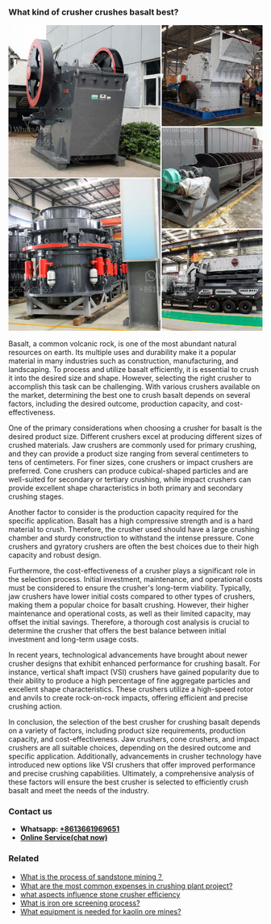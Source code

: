 <h3>What kind of crusher crushes basalt best?</h3><img src='1701742757.jpg' alt=''><p>Basalt, a common volcanic rock, is one of the most abundant natural resources on earth. Its multiple uses and durability make it a popular material in many industries such as construction, manufacturing, and landscaping. To process and utilize basalt efficiently, it is essential to crush it into the desired size and shape. However, selecting the right crusher to accomplish this task can be challenging. With various crushers available on the market, determining the best one to crush basalt depends on several factors, including the desired outcome, production capacity, and cost-effectiveness.</p><p>One of the primary considerations when choosing a crusher for basalt is the desired product size. Different crushers excel at producing different sizes of crushed materials. Jaw crushers are commonly used for primary crushing, and they can provide a product size ranging from several centimeters to tens of centimeters. For finer sizes, cone crushers or impact crushers are preferred. Cone crushers can produce cubical-shaped particles and are well-suited for secondary or tertiary crushing, while impact crushers can provide excellent shape characteristics in both primary and secondary crushing stages.</p><p>Another factor to consider is the production capacity required for the specific application. Basalt has a high compressive strength and is a hard material to crush. Therefore, the crusher used should have a large crushing chamber and sturdy construction to withstand the intense pressure. Cone crushers and gyratory crushers are often the best choices due to their high capacity and robust design.</p><p>Furthermore, the cost-effectiveness of a crusher plays a significant role in the selection process. Initial investment, maintenance, and operational costs must be considered to ensure the crusher's long-term viability. Typically, jaw crushers have lower initial costs compared to other types of crushers, making them a popular choice for basalt crushing. However, their higher maintenance and operational costs, as well as their limited capacity, may offset the initial savings. Therefore, a thorough cost analysis is crucial to determine the crusher that offers the best balance between initial investment and long-term usage costs.</p><p>In recent years, technological advancements have brought about newer crusher designs that exhibit enhanced performance for crushing basalt. For instance, vertical shaft impact (VSI) crushers have gained popularity due to their ability to produce a high percentage of fine aggregate particles and excellent shape characteristics. These crushers utilize a high-speed rotor and anvils to create rock-on-rock impacts, offering efficient and precise crushing action.</p><p>In conclusion, the selection of the best crusher for crushing basalt depends on a variety of factors, including product size requirements, production capacity, and cost-effectiveness. Jaw crushers, cone crushers, and impact crushers are all suitable choices, depending on the desired outcome and specific application. Additionally, advancements in crusher technology have introduced new options like VSI crushers that offer improved performance and precise crushing capabilities. Ultimately, a comprehensive analysis of these factors will ensure the best crusher is selected to efficiently crush basalt and meet the needs of the industry.</p><h3>Contact us</h3><ul><li><strong>Whatsapp:&nbsp;<a href="https://wa.me/8613661969651">+8613661969651</a></strong></li><li><a href="https://swt.shibang-china.com/?git&amp;zhl&amp;What kind of crusher crushes basalt best"><strong>Online Service(chat now)</strong></a></li></ul><h3>Related</h3><ul><li><a href='What is the process of sandstone mining？.md'>What is the process of sandstone mining？</a></li><li><a href='What are the most common expenses in crushing plant project.md'>What are the most common expenses in crushing plant project?</a></li><li><a href='what aspects influence stone crusher efficiency.md'>what aspects influence stone crusher efficiency</a></li><li><a href='What is iron ore screening process.md'>What is iron ore screening process?</a></li><li><a href='What equipment is needed for kaolin ore mines.md'>What equipment is needed for kaolin ore mines?</a></li></ul>